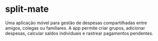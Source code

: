 # split-mate
Uma aplicação móvel para gestão de despesas compartilhadas entre amigos, colegas ou familiares. A app permite criar grupos, adicionar despesas, calcular saldos individuais e rastrear pagamentos pendentes.

